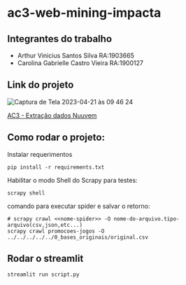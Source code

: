 # ac3-web-mining-impacta

## Integrantes do trabalho

- Arthur Vinicius Santos Silva RA:1903665
- Carolina Gabrielle Castro Vieira RA:1900127

## Link do projeto

![Captura de Tela 2023-04-21 às 09 46 24](https://user-images.githubusercontent.com/53263896/233639632-52223d4e-1e92-4b61-8006-0959ea3a1547.png)

[AC3 - Extração dados Nuuvem](https://thuurzz-ac3-web-mining-impacta-script-josyxq.streamlit.app/)

## Como rodar o projeto:

Instalar requerimentos

```shell
pip install -r requirements.txt
```

Habilitar o modo Shell do Scrapy para testes:

```shell
scrapy shell
```

comando para executar spider e salvar o retorno:

```shell
# scrapy crawl <<nome-spider>> -O nome-do-arquivo.tipo-arquivo(csv,json,etc...)
scrapy crawl promocoes-jogos -O ../../../../../0_bases_originais/original.csv
```

## Rodar o streamlit

```
streamlit run script.py
```

